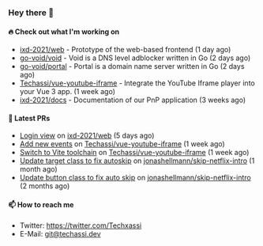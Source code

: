 ### Hey there 👋

#### 🔥 Check out what I'm working on


- [ixd-2021/web](https://github.com/ixd-2021/web) - Prototype of the web-based frontend (1 day ago)
- [go-void/void](https://github.com/go-void/void) - Void is a DNS level adblocker written in Go (2 days ago)
- [go-void/portal](https://github.com/go-void/portal) - Portal is a domain name server written in Go (2 days ago)
- [Techassi/vue-youtube-iframe](https://github.com/Techassi/vue-youtube-iframe) - Integrate the YouTube Iframe player into your Vue 3 app. (1 week ago)
- [ixd-2021/docs](https://github.com/ixd-2021/docs) - Documentation of our PnP application (3 weeks ago)

#### 🧪 Latest PRs


- [Login view](https://github.com/ixd-2021/web/pull/1) on [ixd-2021/web](https://github.com/ixd-2021/web) (5 days ago)
- [Add new events](https://github.com/Techassi/vue-youtube-iframe/pull/8) on [Techassi/vue-youtube-iframe](https://github.com/Techassi/vue-youtube-iframe) (1 week ago)
- [Switch to Vite toolchain](https://github.com/Techassi/vue-youtube-iframe/pull/7) on [Techassi/vue-youtube-iframe](https://github.com/Techassi/vue-youtube-iframe) (1 week ago)
- [Update target class to fix autoskip](https://github.com/jonashellmann/skip-netflix-intro/pull/2) on [jonashellmann/skip-netflix-intro](https://github.com/jonashellmann/skip-netflix-intro) (1 month ago)
- [Update button class to fix auto skip](https://github.com/jonashellmann/skip-netflix-intro/pull/1) on [jonashellmann/skip-netflix-intro](https://github.com/jonashellmann/skip-netflix-intro) (2 months ago)

#### 📫 How to reach me

- Twitter: https://twitter.com/Techxassi
- E-Mail: git@techassi.dev